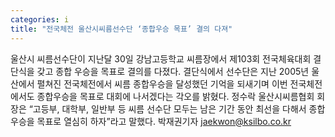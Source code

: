 ```yaml
---
categories: i
title: "전국체전 울산시씨름선수단 ‘종합우승 목표’ 결의 다져"
---
```

울산시 씨름선수단이 지난달 30일 강남고등학교 씨름장에서 제103회 전국체육대회 결단식을 갖고 종합 우승을 목표로 결의를 다졌다. 결단식에서 선수단은 지난 2005년 울산에서 펼쳐진 전국체전에서 씨름 종합우승을 달성했던 기억을 되새기며 이번 전국체전에서도 종합우승을 목표로 대회에 나서겠다는 각오를 밝혔다. 정수락 울산시씨름협회 회장은 “고등부, 대학부, 일반부 등 씨름 선수단 모두는 남은 기간 동안 최선을 다해서 종합 우승을 목표로 열심히 하자”라고 말했다. 박재권기자 jaekwon@ksilbo.co.kr